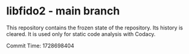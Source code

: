 # libfido2 - main branch

This repository contains the frozen state of the repository.
Its history is cleared. It is used only for static code
analysis with Codacy.

Commit Time: 1728698404
